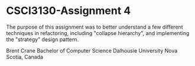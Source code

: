 # CSCI3130-Assignment 4

The purpose of this assignment was to better understand a few different techniques in refactoring, including "collapse hierarchy", and implementing the "strategy" design pattern.

Brent Crane
Bachelor of Computer Science
Dalhousie University
Nova Scotia, Canada
